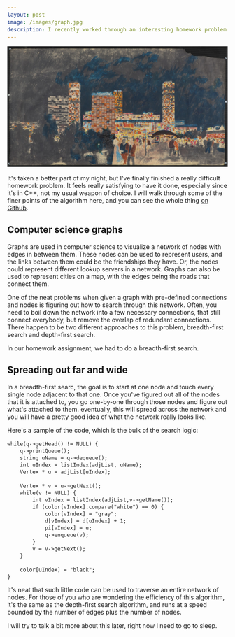 ```yaml
---
layout: post
image: /images/graph.jpg
description: I recently worked through an interesting homework problem for breadth-first traversal of a binary tree. Take a look if you're interested in what graph traversal algorithms look like.
---
```


![](/images/graph.jpg)

It's taken a better part of my night, but I've finally finished a really difficult homework problem. It feels really satisfying to have it done, especially since it's in C++, not my usual weapon of choice. I will walk through some of the finer points of the algorithm here, and you can see the whole thing [on Github](https://github.com/jrpruit1).

## Computer science graphs

Graphs are used in computer science to visualize a network of nodes with edges in between them. These nodes can be used to represent users, and the links between them could be the friendships they have. Or, the nodes could represent different lookup servers in a network. Graphs can also be used to represent cities on a map, with the edges being the roads that connect them.

One of the neat problems when given a graph with pre-defined connections and nodes is figuring out how to search through this network. Often, you need to boil down the network into a few necessary connections, that still connect everybody, but remove the overlap of redundant connections. There happen to be two different approaches to this problem, breadth-first search and depth-first search.

In our homework assignment, we had to do a breadth-first search.

## Spreading out far and wide

In a breadth-first searc, the goal is to start at one node and touch every single node adjacent to that one. Once you've figured out all of the nodes that it is attached to, you go one-by-one through those nodes and figure out what's attached to them. eventually, this will spread across the network and you will have a pretty good idea of what the network really looks like.

Here's a sample of the code, which is the bulk of the search logic:

```
while(q->getHead() != NULL) {
	q->printQueue();
	string uName = q->dequeue();
	int uIndex = listIndex(adjList, uName);
	Vertex * u = adjList[uIndex];

	Vertex * v = u->getNext();
	while(v != NULL) {
		int vIndex = listIndex(adjList,v->getName());
		if (color[vIndex].compare("white") == 0) {
			color[vIndex] = "gray";
			d[vIndex] = d[uIndex] + 1;
			pi[vIndex] = u;
			q->enqueue(v);
		}
		v = v->getNext();
	}

	color[uIndex] = "black";
}
```

It's neat that such little code can be used to traverse an entire network of nodes. For those of you who are wondering the efficiency of this algorithm, it's the same as the depth-first search algorithm, and runs at a speed bounded by the number of edges plus the number of nodes.

I will try to talk a bit more about this later, right now I need to go to sleep.